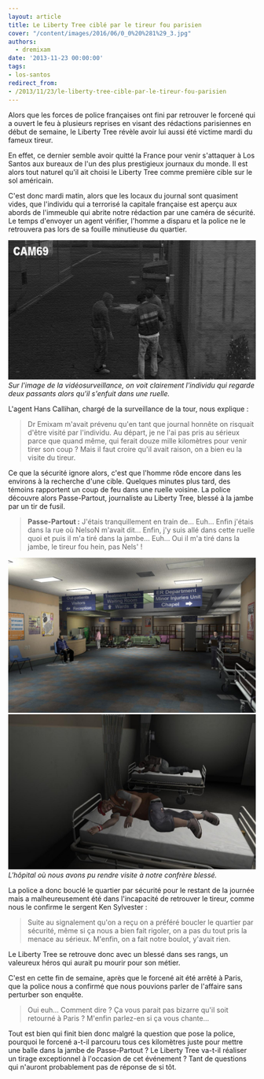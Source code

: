 ```yaml
---
layout: article
title: Le Liberty Tree ciblé par le tireur fou parisien
cover: "/content/images/2016/06/0_0%20%281%29_3.jpg"
authors:
  - dremixam
date: '2013-11-23 00:00:00'
tags:
- los-santos
redirect_from:
- /2013/11/23/le-liberty-tree-cible-par-le-tireur-fou-parisien
---
```


Alors que les forces de police françaises ont fini par retrouver le forcené qui a ouvert le feu à plusieurs reprises en visant des rédactions parisiennes en début de semaine, le Liberty Tree révèle avoir lui aussi été victime mardi du fameux tireur.

En effet, ce dernier semble avoir quitté la France pour venir s'attaquer à Los Santos aux bureaux de l'un des plus prestigieux journaux du monde. Il est alors tout naturel qu'il ait choisi le Liberty Tree comme première cible sur le sol américain.

C'est donc mardi matin, alors que les locaux du journal sont quasiment vides, que l'individu qui a terrorisé la capitale française est aperçu aux abords de l'immeuble qui abrite notre rédaction par une caméra de sécurité. Le temps d'envoyer un agent vérifier, l'homme a disparu et la police ne le retrouvera pas lors de sa fouille minutieuse du quartier.

![Sur l'image de la vidéosurveillance, on voit clairement l'individu qui regarde deux passants alors qu'il s'enfuit dans une ruelle.](/content/images/2016/06/surveillance.png)
_Sur l'image de la vidéosurveillance, on voit clairement l'individu qui regarde deux passants alors qu'il s'enfuit dans une ruelle._

L'agent Hans Callihan, chargé de la surveillance de la tour, nous explique :

> Dr Emixam m'avait prévenu qu'en tant que journal honnête on risquait d'être visité par l'individu. Au départ, je ne l'ai pas pris au sérieux parce que quand même, qui ferait douze mille kilomètres pour venir tirer son coup ? Mais il faut croire qu'il avait raison, on a bien eu la visite du tireur.

Ce que la sécurité ignore alors, c'est que l'homme rôde encore dans les environs à la recherche d'une cible. Quelques minutes plus tard, des témoins rapportent un coup de feu dans une ruelle voisine. La police découvre alors Passe-Partout, journaliste au Liberty Tree, blessé à la jambe par un tir de fusil.

> **Passe-Partout :** J'étais tranquillement en train de… Euh… Enfin j'étais dans la rue où NelsoN m'avait dit… Enfin, j'y suis allé dans cette ruelle quoi et puis il m'a tiré dans la jambe… Euh… Oui il m'a tiré dans la jambe, le tireur fou hein, pas Nels' !

![](/content/images/2016/06/vendredi%2022%20novembre%2013%20-%20172539.jpg)
![L'hôpital où nous avons pu rendre visite à notre confrère blessé.](/content/images/2016/06/vendredi%2022%20novembre%2013%20-%20172613.jpg)
_L'hôpital où nous avons pu rendre visite à notre confrère blessé._

La police a donc bouclé le quartier par sécurité pour le restant de la journée mais a malheureusement été dans l'incapacité de retrouver le tireur, comme nous le confirme le sergent Ken Sylvester :

> Suite au signalement qu'on a reçu on a préféré boucler le quartier par sécurité, même si ça nous a bien fait rigoler, on a pas du tout pris la menace au sérieux. M'enfin, on a fait notre boulot, y'avait rien.

Le Liberty Tree se retrouve donc avec un blessé dans ses rangs, un valeureux héros qui aurait pu mourir pour son métier.

C'est en cette fin de semaine, après que le forcené ait été arrêté à Paris, que la police nous a confirmé que nous pouvions parler de l'affaire sans perturber son enquête.

> Oui euh… Comment dire ? Ça vous parait pas bizarre qu'il soit retourné à Paris ? M'enfin parlez-en si ça vous chante…

Tout est bien qui finit bien donc malgré la question que pose la police, pourquoi le forcené a-t-il parcouru tous ces kilomètres juste pour mettre une balle dans la jambe de Passe-Partout ? Le Liberty Tree va-t-il réaliser un tirage exceptionnel à l'occasion de cet événement ? Tant de questions qui n'auront probablement pas de réponse de si tôt.